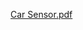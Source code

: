 [Car Sensor.pdf](https://github.com/1andreh/-SP24-IXD256-AndrewHuang/files/14540495/Car.Sensor.pdf)
